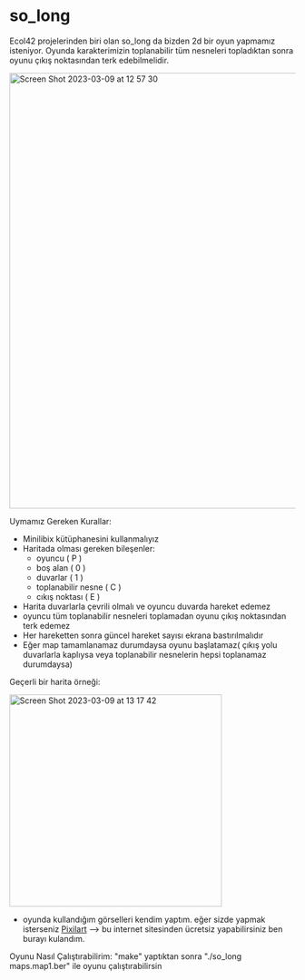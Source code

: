# so_long

  Ecol42 projelerinden biri olan so_long da bizden 2d bir oyun yapmamız isteniyor. Oyunda karakterimizin toplanabilir tüm nesneleri topladıktan sonra
oyunu çıkış noktasından terk edebilmelidir.

<img width="768" alt="Screen Shot 2023-03-09 at 12 57 30" src="https://user-images.githubusercontent.com/115617420/223987356-cd2143ad-f123-4008-8b34-d0ce856f8c92.png">

Uymamız Gereken Kurallar:
- Minilibix kütüphanesini kullanmalıyız
- Haritada olması gereken bileşenler:
  - oyuncu ( P )
  - boş alan ( 0 )
  - duvarlar ( 1 )
  - toplanabilir nesne ( C )
  - cıkış noktası ( E )
- Harita duvarlarla çevrili olmalı ve oyuncu duvarda hareket edemez
- oyuncu tüm toplanabilir nesneleri toplamadan oyunu çıkış noktasından terk edemez
- Her hareketten sonra güncel hareket sayısı ekrana bastırılmalıdır
- Eğer map tamamlanamaz durumdaysa oyunu başlatamaz( çıkış yolu duvarlarla kaplıysa veya toplanabilir nesnelerin hepsi toplanamaz durumdaysa)
  
Geçerli bir harita örneği:

<img width="374" alt="Screen Shot 2023-03-09 at 13 17 42" src="https://user-images.githubusercontent.com/115617420/223992731-f2edfa41-4103-488d-ab9e-da50eda75416.png">

- oyunda kullandığım görselleri kendim yaptım. eğer sizde yapmak isterseniz [Pixilart](https://www.pixilart.com/rabireyy) –> bu internet sitesinden
ücretsiz yapabilirsiniz ben burayı kulandım.

Oyunu Nasıl Çalıştırabilirim:
  "make" yaptıktan sonra "./so_long maps.map1.ber" ile oyunu çalıştırabilirsin 

